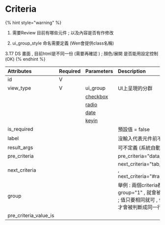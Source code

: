 # Criteria

{% hint style="warning" %}
1. 需要Review 目前有哪些元件 ; 以及內容是否有作修改

2. ui\_group\_style 命名需要定義 \(Wen會提供class名稱\)

3.T7 DS 畫面 , 目前html是不同一份 \(需要再確認 \)  ; 顏色/展開 是否能用設定控制 \(OK\)
{% endhint %}

| Attributes | Required | Parameters | Description |
| :--- | :--- | :--- | :--- |
| id | V |  |  |
| view\_type | V | ui\_group | UI上呈現的分群 |
|  |  | [checkbox](view_type-checkbox.md) |  |
|  |  | [radio](view_type-radio.md) |  |
|  |  | [date](view_type-date.md) |  |
|  |  | [keyin](view_type-key_in/) |  |
| is\_required |  |  | 預設值 = false |
| label |  |  | 沒輸入代表元件前不顯示Label |
| result\_args |  |  | 可不定義 \(系統自動產生\) |
| pre\_criteria |  |  | pre\_criteria="data\_type" |
| next\_criteria |  |  | next\_criteria="tab\_condition" , next\_criteria="\#radio\_result\#" |
| group |  |  | 舉例 :  兩個criteria都設定group="1" , 就會被放在同一行 ; 值只要相同就可 , 但要連續的才會被判斷成同一行 |
| pre\_criteria\_value\_is |  |  |  |



